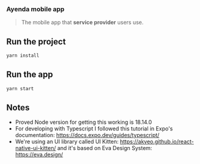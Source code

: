 ### Ayenda mobile app

> The mobile app that **service provider** users use.

## Run the project

```bash
yarn install
```

## Run the app

```bash
yarn start
```

## Notes

- Proved Node version for getting this working is 18.14.0
- For developing with Typescript I followed this tutorial in Expo's documentation: https://docs.expo.dev/guides/typescript/
- We're using an UI library called UI Kitten: https://akveo.github.io/react-native-ui-kitten/ and it's based on Eva Design System: https://eva.design/
